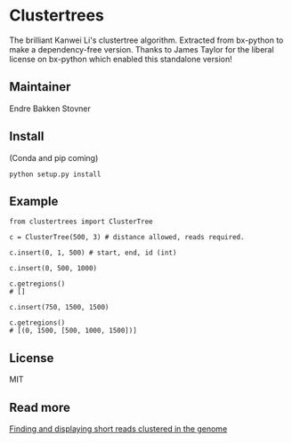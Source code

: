 # Clustertrees

The brilliant Kanwei Li's clustertree algorithm. Extracted from bx-python to
make a dependency-free version. Thanks to James Taylor for the liberal license
on bx-python which enabled this standalone version!

## Maintainer

Endre Bakken Stovner

## Install

(Conda and pip coming)

```
python setup.py install
```

## Example

```
from clustertrees import ClusterTree

c = ClusterTree(500, 3) # distance allowed, reads required.

c.insert(0, 1, 500) # start, end, id (int)

c.insert(0, 500, 1000)

c.getregions()
# []

c.insert(750, 1500, 1500)

c.getregions()
# [(0, 1500, [500, 1000, 1500])]
```

## License

MIT

## Read more

[Finding and displaying short reads clustered in the genome](https://bcbio.wordpress.com/2009/04/29/finding-and-displaying-short-reads-clustered-in-the-genome/)
